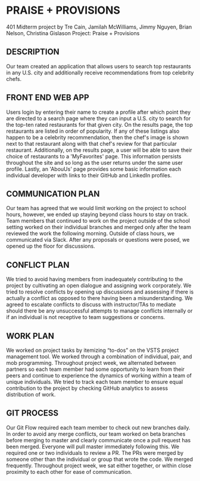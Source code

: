# PRAISE + PROVISIONS

401 Midterm project by Tre Cain, Jamilah McWilliams, Jimmy Nguyen, Brian Nelson, Christina Gislason
Project: Praise + Provisions

## DESCRIPTION 

Our team created an application that allows users to search top restaurants in any U.S. city and additionally receive recommendations from top celebrity chefs. 

## FRONT END WEB APP

Users login by entering their name to create a profile after which point they are directed to a search page where they can input a U.S. city to search for the top-ten rated restaurants for that given city. On the results page, the top restaurants are listed in order of popularity. If any of these listings also happen to be a celebrity recommendation, then the chef's image is shown next to that restaurant along with that chef's review for that particular restaurant. Additionally, on the results page, a user will be able to save their choice of restaurants to a 'MyFavorites' page. This information persists throughout the site and so long as the user returns under the same user profile. Lastly, an 'AbouUs' page provides some basic information each individual developer with links to their GitHub and LinkedIn profiles.

## COMMUNICATION PLAN

Our team has agreed that we would limit working on the project to school hours, however, we ended up staying beyond class hours to stay on track. Team members that continued to work on the project outside of the school setting worked on their individual branches and merged only after the team reviewed the work the following morning. Outside of class hours, we communicated via Slack. After any proposals or questions were posed, we opened up the floor for discussions. 

## CONFLICT PLAN

We tried to avoid having members from inadequately contributing to the project by cultivating an open dialogue and assigning work corporately. We tried to resolve conflicts by opening up discussions and assessing if there is actually a conflict as opposed to there having been a misunderstanding. We agreed to escalate conflicts to discuss with instructor/TAs to mediate should there be any unsuccessful attempts to manage conflicts internally or if an individual is not receptive to team suggestions or concerns. 

## WORK PLAN

We worked on project tasks by itemizing “to-dos” on the VSTS project management tool. We worked through a combination of individual, pair, and mob programming. Throughout project week, we alternated between partners so each team member had some opportunity to learn from their peers and continue to experience the dynamics of working within a team of unique individuals. We tried to track each team member to ensure equal contribution to the project by checking  GitHub analytics to assess distribution of work. 

## GIT PROCESS

Our Git Flow required each team member to check out new branches daily. In order to avoid any merge conflicts, our team worked on beta branches before merging to master and clearly communicate once a pull request has been merged. Everyone will pull master immediately following this. We required one or two individuals to review a PR. The PRs were merged by someone other than the individual or group that wrote the code. We merged frequently. Throughout project week, we sat either together, or within close proximity to each other for ease of communication.  
